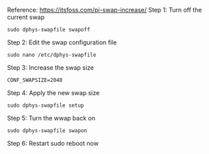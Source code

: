 Reference: https://itsfoss.com/pi-swap-increase/
Step 1: Turn off the current swap
```
sudo dphys-swapfile swapoff
```
Step 2: Edit the swap configuration file
```
sudo nano /etc/dphys-swapfile
```
Step 3: Increase the swap size
```
CONF_SWAPSIZE=2048
```
Step 4: Apply the new swap size
```
sudo dphys-swapfile setup
```
Step 5: Turn the wwap back on
```
sudo dphys-swapfile swapon
```
Step 6: Restart
sudo reboot now
